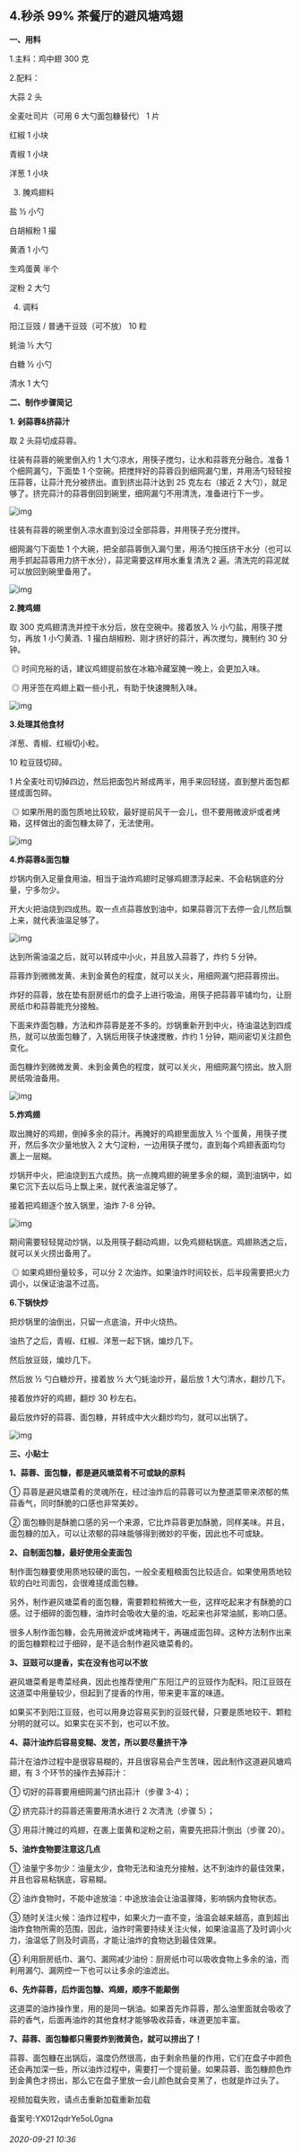 ## 4.秒杀 99% 茶餐厅的避风塘鸡翅
**一、用料**


1.主料：鸡中翅 300 克


2.配料：


大蒜 2 头


全麦吐司片（可用 6 大勺面包糠替代） 1 片


红椒 1 小块


青椒 1 小块


洋葱 1 小块


3. 腌鸡翅料


盐 ½ 小勺


白胡椒粉 1 撮


黄酒 1 小勺


生鸡蛋黄 半个


淀粉 2 大勺


4. 调料


阳江豆豉 / 普通干豆豉（可不放） 10 粒


蚝油 ½ 大勺


白糖 ½ 小勺


清水 1 大勺


**二、制作步骤简记**


**1.** **剁蒜蓉&挤蒜汁**


取 2 头蒜切成蒜蓉。


往装有蒜蓉的碗里倒入约 1 大勺凉水，用筷子搅匀，让水和蒜蓉充分融合。准备 1 个细网漏勺，下面垫 1 个空碗。把搅拌好的蒜蓉舀到细网漏勺里，并用汤勺轻轻按压蒜蓉，让蒜汁充分被挤出。直到挤出蒜汁达到 25 克左右（接近 2 大勺），就足够了。挤完蒜汁的蒜蓉倒回到碗里，细网漏勺不用清洗，准备进行下一步。


![img](https://pic1.zhimg.com/v2-fe378f1b57b1b41ef537b973a8391c7a.webp)

往装有蒜蓉的碗里倒入凉水直到没过全部蒜蓉，并用筷子充分搅拌。


细网漏勺下面垫 1 个大碗，把全部蒜蓉倒入漏勺里，用汤勺按压挤干水分（也可以用手抓起蒜蓉用力挤干水分），蒜泥需要这样用水重复清洗 2 遍。清洗完的蒜泥就可以放回到碗里备用了。


![img](https://pic4.zhimg.com/v2-3fc71934bb6aafa6f86f2f3d21333b5f.webp)

**2.腌鸡翅**


取 300 克鸡翅清洗并控干水分后，放在空碗中。接着放入 ½ 小勺盐，用筷子搅匀，再放 1 小勺黄酒、1 撮白胡椒粉、刚才挤好的蒜汁，再次搅匀，腌制约 30 分钟。  

  ◎ 时间充裕的话，建议鸡翅提前放在冰箱冷藏室腌一晚上，会更加入味。  

  ◎ 用牙签在鸡翅上戳一些小孔，有助于快速腌制入味。


![img](https://pic1.zhimg.com/v2-f84903f03bbe45a5b8f8ebd776bc1a6c.webp)

**3.处理其他食材**


洋葱、青椒、红椒切小粒。


10 粒豆豉切碎。


1 片全麦吐司切掉四边，然后把面包片掰成两半，用手来回轻搓，直到整片面包都搓成面包碎。  

  ◎ 如果所用的面包质地比较软，最好提前风干一会儿，但不要用微波炉或者烤箱，这样做出的面包糠太碎了，无法使用。


![img](https://pic3.zhimg.com/v2-88b31778d6334c3cd8fbb5f241fe345b.webp)

**4.炸蒜蓉&面包糠**


炒锅内倒入足量食用油，相当于油炸鸡翅时足够鸡翅漂浮起来、不会粘锅底的分量，宁多勿少。


开大火把油烧到四成热。取一点点蒜蓉放到油中，如果蒜蓉沉下去停一会儿然后飘上来，就代表油温足够了。


![img](https://pic1.zhimg.com/v2-41abbb283bfd3de031084b6a02c7849c.webp)

达到所需油温之后，就可以转成中小火，并且放入蒜蓉了，炸约 5 分钟。


蒜蓉炸到微微发黄、未到金黄色的程度，就可以关火，用细网漏勺把蒜蓉捞出。


炸好的蒜蓉，放在垫有厨房纸巾的盘子上进行吸油，用筷子把蒜蓉平铺均匀，让厨房纸巾和蒜蓉能充分接触。


下面来炸面包糠，方法和炸蒜蓉是差不多的。炒锅重新开到中火，待油温达到四成热，就可以放面包糠了，入锅后用筷子快速搅散，炸约 1 分钟，期间密切关注颜色变化。


面包糠炸到微微发黄、未到金黄色的程度，就可以关火，用细网漏勺捞出。放入厨房纸吸油备用。


![img](https://pic3.zhimg.com/v2-c304550b06ac00b3150cff93ebdec627.webp)

**5.炸鸡翅**


取出腌好的鸡翅，倒掉多余的蒜汁。再腌好的鸡翅里面放入 ½ 个蛋黄，用筷子搅开，然后多次少量地放入 2 大勺淀粉，一边用筷子搅匀，直到每个鸡翅表面均匀裹上一层糊。


炒锅开中火，把油烧到五六成热。挑一点腌鸡翅的碗里多余的糊，滴到油锅中，如果它沉下去以后马上飘上来，就代表油温足够了。


接着把鸡翅逐个放入锅里，油炸 7-8 分钟。


![img](https://pic3.zhimg.com/v2-c24f856ff8520b0a336c3cc1329367f5.webp)

期间需要轻轻晃动炒锅，以及用筷子翻动鸡翅，以免鸡翅粘锅底。鸡翅熟透之后，就可以关火捞出备用了。  

  ◎ 如果鸡翅份量较多，可以分 2 次油炸。如果油炸时间较长，后半段需要把火力调小，以保证油温不过高。


**6.下锅快炒**


把炒锅里的油倒出，只留一点底油，开中火烧热。


油热了之后，青椒、红椒、洋葱一起下锅，煸炒几下。


然后放豆豉，煸炒几下。


然后放 ½ 勺白糖炒开，接着放 ½ 大勺蚝油炒开，最后放 1 大勺清水，翻炒几下。


接着放炸好的鸡翅，翻炒 30 秒左右。


最后放炸好的蒜蓉、面包糠，并转成中大火翻炒均匀，就可以出锅了。


![img](https://pic1.zhimg.com/v2-2eb5409eaaaab872831dfefd21d6436c.webp)

**三、小贴士**


**1、蒜蓉、面包糠，都是避风塘菜肴不可或缺的原料**


① 蒜蓉是避风塘菜肴的灵魂所在，经过油炸后的蒜蓉可以为整道菜带来浓郁的焦蒜香气，同时酥脆的口感也非常美妙。  

 ② 面包糠则是酥脆口感的另一个来源，它比炸蒜蓉更加酥脆，同样美味。并且，面包糠的加入，可以让浓郁的蒜味能够得到微妙的平衡，因此也不可或缺。


**2、自制面包糠，最好使用全麦面包**


制作面包糠要使用质地较硬的面包，一般全麦粗粮面包比较适合。如果使用质地较软的白吐司面包，会很难搓成面包糠。


另外，制作避风塘菜肴的面包糠，需要颗粒稍微大一些，这样吃起来才有酥脆的口感。过于细碎的面包糠，油炸时会吸收大量的油，吃起来也非常油腻，影响口感。


很多人制作面包糠，会先用微波炉或烤箱烤干，再碾成面包碎。这种方法制作出来的面包糠颗粒过于细碎，是不适合制作避风塘菜肴的。


**3、豆豉可以提香，实在没有也可以不放**


避风塘菜肴是粤菜经典，因此也推荐使用广东阳江产的豆豉作为配料。阳江豆豉在这道菜中用量较少，但起到了提香的作用，带来更丰富的味道。


如果买不到阳江豆豉，也可以用身边容易买到的豆豉代替，只要是质地较干、颗粒分明的就可以。如果实在买不到，也可以不放。


**4、蒜汁油炸后容易变糊、发苦，所以要尽量挤干净**


蒜汁在油炸过程中是很容易糊的，并且很容易会产生苦味，因此制作这道避风塘鸡翅，有 3 个环节的操作去掉蒜汁：  

 ① 切好的蒜蓉要用细网漏勺挤出蒜汁（步骤 3-4）；  

 ② 挤完蒜汁的蒜蓉还需要用清水进行 2 次清洗（步骤 5）；  

 ③ 用蒜汁腌过的鸡翅，在裹上蛋黄和淀粉之前，需要先把蒜汁倒出（步骤 20）。


**5、油炸食物要注意这几点**


① 油量宁多勿少：油量太少，食物无法和油充分接触，达不到油炸的最佳效果，并且也容易粘锅底，容易糊。  

 ② 油炸食物时，不能中途放油：中途放油会让油温骤降，影响锅内食物状态。  

 ③ 随时关注火候：油炸过程中，如果火力一直不变，油温会越来越高，直到超出油炸食物所需的范围，因此，油炸时需要持续关注火候，如果油温高了及时调小火力，油温低了则及时调高，才能让油炸的食物达到最佳效果。  

 ④ 利用厨房纸巾、漏勺、漏网减少油份：厨房纸巾可以吸收食物上多余的油，而利用漏勺、漏网控一下也可以让多余的油滤出。


**6、先炸蒜蓉，后炸面包糠、鸡翅，顺序不能颠倒**


这道菜的油炸操作里，用的是同一锅油。如果首先炸蒜蓉，那么油里面就会吸收了蒜的香气，后面再油炸的其他食材才能够吸收蒜香，味道更加丰富。


**7、蒜蓉、面包糠都只需要炸到微黄色，就可以捞出了！**


蒜蓉、面包糠在出锅后，温度仍然很高，由于剩余热量的作用，它们在盘子中颜色还会再加深一些，所以油炸过程中，需要打一个提前量。如果蒜蓉、面包糠颜色炸到金黄色才捞出，那么它在盘子里放一会儿颜色就会变黑了，也就是炸过头了。 


视频加载失败，请点击重新加载重新加载
  




备案号:YX012qdrYe5oL0gna


###### 2020-09-21 10:36
